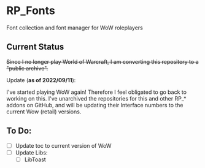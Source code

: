 # RP\_Fonts
 Font collection and font manager for WoW roleplayers

## Current Status

~~Since I no longer play World of Warcraft, I am converting this repository to a "public archive".~~

Update (**as of 2022/09/11**):

I've started playing WoW again! Therefore I feel obligated to go back to working on this.
I've unarchived the repositories for this and other RP\_\* addons on GitHub, and will be
updating their Interface numbers to the current Wow (retail) versions.

## To Do:

- [ ] Update toc to current version of WoW
- [ ] Update Libs:
  - [ ] LibToast
